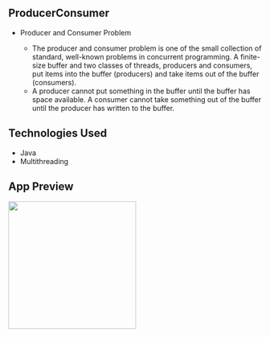 ## ProducerConsumer

- Producer and Consumer Problem<br/>

    - The producer and consumer problem is one of the small collection of standard, well-known problems in concurrent programming. A finite-size buffer and two classes of threads, producers and consumers, put items into the buffer (producers) and take items out of the buffer (consumers).
    - A producer cannot put something in the buffer until the buffer has space available. A consumer cannot take something out of the buffer until the producer has written to the buffer.

## Technologies Used
- Java
- Multithreading 

## App Preview
<a href="https://github.com/deeppatel20/ProducerConsumer"><img src="https://github.com/deeppatel20/deeppatel20/blob/main/ProducerConsumer.gif" width="254"></a>






